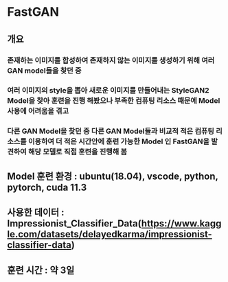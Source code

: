 # FastGAN

## 개요
### 존재하는 이미지를 합성하여 존재하지 않는 이미지를 생성하기 위해 여러 GAN model들을 찾던 중 
### 여러 이미지의 style을 뽑아 새로운 이미지를 만들어내는 StyleGAN2 Model을 찾아 훈련을 진행 해봤으나 부족한 컴퓨팅 리소스 때문에 Model 사용에 어려움을 겪고
### 다른 GAN Model을 찾던 중 다른 GAN Model들과 비교적 적은 컴퓨팅 리소스를 이용하여 더 적은 시간안에 훈련 가능한 Model 인 FastGAN을 발견하여 해당 모델로 직접 훈련을 진행해 봄

## Model 훈련 환경 : ubuntu(18.04), vscode,  python, pytorch, cuda 11.3 
## 사용한 데이터 : Impressionist_Classifier_Data(https://www.kaggle.com/datasets/delayedkarma/impressionist-classifier-data)
## 훈련 시간 : 약 3일
